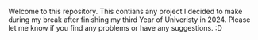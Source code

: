 Welcome to this repository. This contians any project I decided to make during my break after finishing my third Year of Univeristy in 2024.
Please let me know if you find any problems or have any suggestions. :D
